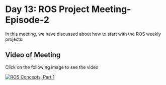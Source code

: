 # Day 13: ROS Project Meeting-Episode-2

In this meeting, we have discussed about how to start with the ROS weekly projects.


## Video of Meeting

Click on the following image to see the video

[![ROS Concepts, Part 1](https://img.youtube.com/vi/wWDEQk6nUu4/0.jpg)](https://drive.google.com/file/d/1gjIQek7OfrCQnrn2pmkjlTqZ5tT9cdaC/view?usp=sharing)

